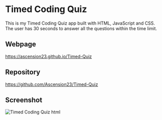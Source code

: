 # Timed Coding Quiz

This is my Timed Coding Quiz app built with HTML, JavaScript and CSS. The user has 30 seconds to answer all the questions within the time limit.

## Webpage

https://ascension23.github.io/Timed-Quiz


## Repository

https://github.com/Ascension23/Timed-Quiz

## Screenshot
![Timed Coding Quiz html](https://user-images.githubusercontent.com/77472152/115176367-d59d1900-a081-11eb-90a6-65bdf42fb74b.png)
